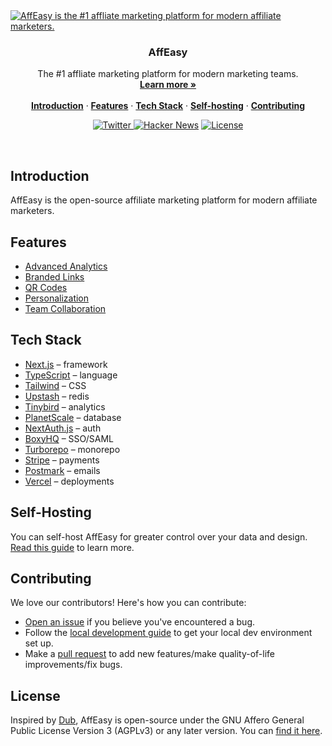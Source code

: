 <a href="https://affeasy.link">
  <img alt="AffEasy is the #1 affliate marketing platform for modern affiliate marketers." src="https://affeasy.link/_static/thumbnail.jpg">
</a>

<h3 align="center">AffEasy</h3>

<p align="center">
    The #1 affliate marketing platform for modern marketing teams.
    <br />
    <a href="https://affeasy.link"><strong>Learn more »</strong></a>
    <br />
    <br />
    <a href="#introduction"><strong>Introduction</strong></a> ·
    <a href="#features"><strong>Features</strong></a> ·
    <a href="#tech-stack"><strong>Tech Stack</strong></a> ·
    <a href="#self-hosting"><strong>Self-hosting</strong></a> ·
    <a href="#contributing"><strong>Contributing</strong></a>
</p>

<p align="center">
  <a href="https://twitter.com/dubdotco">
    <img src="https://img.shields.io/twitter/follow/dubdotco?style=flat&label=%40dubdotco&logo=twitter&color=0bf&logoColor=fff" alt="Twitter" />
  </a>
  <a href="https://news.ycombinator.com/item?id=32939407"><img src="https://img.shields.io/badge/Hacker%20News-255-%23FF6600" alt="Hacker News"></a>
  <a href="https://github.com/afftester/afftester/LICENSE.md">
    <img src="https://img.shields.io/github/license/afftester/afftester?label=license&logo=github&color=f80&logoColor=fff" alt="License" />
  </a>
</p>

<br/>

## Introduction

AffEasy is the open-source affiliate marketing platform for modern affiliate marketers.

## Features

- [Advanced Analytics](https://docs.affeasy.link/features/analytics)
- [Branded Links](https://docs.affeasy.link/features/branded-links)
- [QR Codes](https://docs.affeasy.link/features/qr-codes)
- [Personalization](https://docs.affeasy.link/features/personalization)
- [Team Collaboration](https://docs.affeasy.link/features/collaboration)

## Tech Stack

- [Next.js](https://nextjs.org/) – framework
- [TypeScript](https://www.typescriptlang.org/) – language
- [Tailwind](https://tailwindcss.com/) – CSS
- [Upstash](https://upstash.com/) – redis
- [Tinybird](https://tinybird.com/) – analytics
- [PlanetScale](https://planetscale.com/) – database
- [NextAuth.js](https://next-auth.js.org/) – auth
- [BoxyHQ](https://boxyhq.com/enterprise-sso) – SSO/SAML
- [Turborepo](https://turbo.build/repo) – monorepo
- [Stripe](https://stripe.com/) – payments
- [Postmark](https://postmarkapp.com/) – emails
- [Vercel](https://vercel.com/) – deployments

## Self-Hosting

You can self-host AffEasy for greater control over your data and design. [Read this guide](https://docs.affeasy.link/self-hosting/guide) to learn more.

## Contributing

We love our contributors! Here's how you can contribute:

- [Open an issue](https://github.com/afftester/afftester/issues) if you believe you've encountered a bug.
- Follow the [local development guide](https://docs.affeasy.link/local-development) to get your local dev environment set up.
- Make a [pull request](https://github.com/afftester/afftester/pull) to add new features/make quality-of-life improvements/fix bugs.

## License

Inspired by [Dub](https://dub.co/), AffEasy is open-source under the GNU Affero General Public License Version 3 (AGPLv3) or any later version. You can [find it here](https://[https://github.com/afftester/afftester/blob/main/LICENSE.md).
